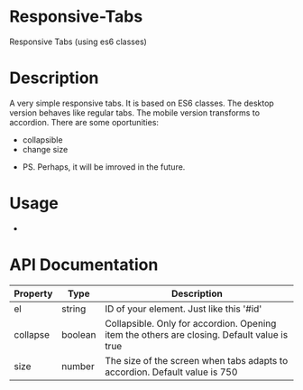 # Responsive-Tabs
Responsive Tabs (using es6 classes)

# Description
A very simple responsive tabs. It is based on ES6 classes.
The desktop version behaves like regular tabs.
The mobile version transforms to accordion.
There are some oportunities:
- collapsible
- change size

* PS. Perhaps, it will be imroved in the future.

# Usage
* 

# API Documentation
Property  | Type    | Description
--------- | ------  | -------------
el        | string  | ID of your element. Just like this '#id'
collapse  | boolean | Collapsible. Only for accordion. Opening item the others are closing. Default value is true
size      | number  | The size of the screen when tabs adapts to accordion. Default value is 750
